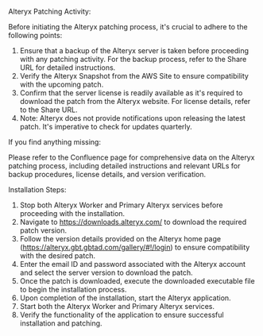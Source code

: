 Alteryx Patching Activity:

Before initiating the Alteryx patching process, it's crucial to adhere to the following points:

1. Ensure that a backup of the Alteryx server is taken before proceeding with any patching activity. For the backup process, refer to the Share URL for detailed instructions.
2. Verify the Alteryx Snapshot from the AWS Site to ensure compatibility with the upcoming patch.
3. Confirm that the server license is readily available as it's required to download the patch from the Alteryx website. For license details, refer to the Share URL.
4. Note: Alteryx does not provide notifications upon releasing the latest patch. It's imperative to check for updates quarterly.

If you find anything missing:

Please refer to the Confluence page for comprehensive data on the Alteryx patching process, including detailed instructions and relevant URLs for backup procedures, license details, and version verification.

Installation Steps:

1. Stop both Alteryx Worker and Primary Alteryx services before proceeding with the installation.
2. Navigate to https://downloads.alteryx.com/ to download the required patch version.
3. Follow the version details provided on the Alteryx home page (https://alteryx.gbt.gbtad.com/gallery/#!/login) to ensure compatibility with the desired patch.
4. Enter the email ID and password associated with the Alteryx account and select the server version to download the patch.
5. Once the patch is downloaded, execute the downloaded executable file to begin the installation process.
6. Upon completion of the installation, start the Alteryx application.
7. Start both the Alteryx Worker and Primary Alteryx services.
8. Verify the functionality of the application to ensure successful installation and patching.
